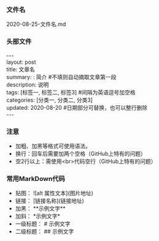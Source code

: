 ### 文件名
2020-08-25-文件名.md

### 头部文件
\---  
layout: post  
title: 文章名  
summary: : 简介 #不填则自动摘取文章第一段  
description: 说明  
tags: [标签一, 标签二, 标签3]  #间隔为英语逗号加空格  
categories: [分类一, 分类二, 分类3]  
updated: 2020-08-20 #日期部分可替换，也可以整行删除  
\---

### 注意
- 加粗、加黑等格式可使用语法。
- 换行：回车后需要加两个空格（GitHub上特有的问题）
- 空2行以上：需使用\<br>代码空行（GitHub上特有的问题）

### 常用MarkDown代码
- 贴图： !\[alt 属性文本](图片地址)  
- 链接： \[链接名称\](链接地址)
- 加黑： \*\*示例文字\*\*
- 加斜： \*示例文字\*
- 一级标题： \# 示例文字 
- 二级标题： \#\# 示例文字
